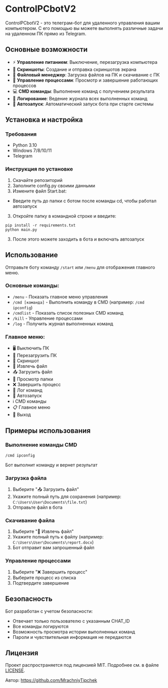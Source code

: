 # ControlPCbotV2


ControlPCbotV2 - это телеграм-бот для удаленного управления вашим компьютером. С его помощью вы можете выполнять различные задачи на удаленном ПК прямо из Telegram.

## Основные возможности

- ⚡ **Управление питанием**: Выключение, перезагрузка компьютера
- 📸 **Скриншоты**: Создание и отправка скриншотов экрана
- 📁 **Файловый менеджер**: Загрузка файлов на ПК и скачивание с ПК
- 🛑 **Управление процессами**: Просмотр и завершение работающих процессов
- 💻 **CMD команды**: Выполнение команд с получением результата
- 📝 **Логирование**: Ведение журнала всех выполненных команд
- 🚀 **Автозапуск**: Автоматический запуск бота при старте системы

## Установка и настройка

### Требования
- Python 3.10
- Windows 7/8/10/11
- Telegram

### Инструкция по установке

1. Скачайте репозиторий
2. Заполните config.py своими данными
3. Измените файл Start.bat:
- Введите путь до папки с ботом после команды cd, чтобы работал автозапуск
3. Откройте папку в командной строке и введите:
```
pip install -r requirements.txt
python main.py
```
3. После этого можете заходить в бота и включать автозапуск

## Использование

Отправьте боту команду `/start` или `/menu` для отображения главного меню.

### Основные команды:
- `/menu` - Показать главное меню управления
- `/cmd [команда]` - Выполнить команду в CMD (например: `/cmd ipconfig`)
- `/cmdlist` - Показать список полезных CMD команд
- `/kill` - Управление процессами
- `/log` - Получить журнал выполненных команд

### Главное меню:
- 🖥️ Выключить ПК
- 🔄 Перезагрузить ПК
- 📸 Скриншот
- 📁 Извлечь файл
- 📤 Загрузить файл
- 📂 Просмотр папки
- ❌ Завершить процесс
- 📝 Лог команд
- 🚀 Автозапуск
- ℹ️ CMD команды
- 📋 Главное меню
- 🛑 Выход

## Примеры использования

### Выполнение команды CMD
```
/cmd ipconfig
```
Бот выполнит команду и вернет результат

### Загрузка файла
1. Выберите "📤 Загрузить файл"
2. Укажите полный путь для сохранения (например: `C:\Users\User\Documents\file.txt`)
3. Отправьте файл в бота

### Скачивание файла
1. Выберите "📁 Извлечь файл"
2. Укажите полный путь к файлу (например: `C:\Users\User\Documents\report.docx`)
3. Бот отправит вам запрошенный файл

### Управление процессами
1. Выберите "❌ Завершить процесс"
2. Выберите процесс из списка
3. Подтвердите завершение

## Безопасность

Бот разработан с учетом безопасности:
- Отвечает только пользователю с указанным CHAT_ID
- Все команды логируются
- Возможность просмотра истории выполненных команд
- Пароли и чувствительная информация не передаются

## Лицензия

Проект распространяется под лицензией MIT. Подробнее см. в файле [LICENSE](LICENSE).

Автор: https://github.com/MrachniyTipchek